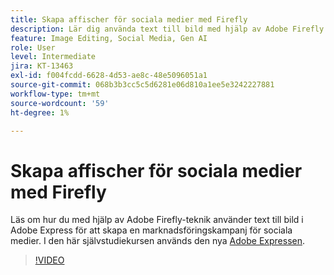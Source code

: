 ```yaml
---
title: Skapa affischer för sociala medier med Firefly
description: Lär dig använda text till bild med hjälp av Adobe Firefly för att skapa en marknadsföringskampanj för sociala medier
feature: Image Editing, Social Media, Gen AI
role: User
level: Intermediate
jira: KT-13463
exl-id: f004fcdd-6628-4d53-ae8c-48e5096051a1
source-git-commit: 068b3b3cc5c5d6281e06d810a1ee5e3242227881
workflow-type: tm+mt
source-wordcount: '59'
ht-degree: 1%

---
```


# Skapa affischer för sociala medier med Firefly

Läs om hur du med hjälp av Adobe Firefly-teknik använder text till bild i Adobe Express för att skapa en marknadsföringskampanj för sociala medier. I den här självstudiekursen används den nya [Adobe Expressen](https://www.adobe.com/express/).

>[!VIDEO](https://video.tv.adobe.com/v/3420533?quality=12&learn=on&hidetitle=true)
